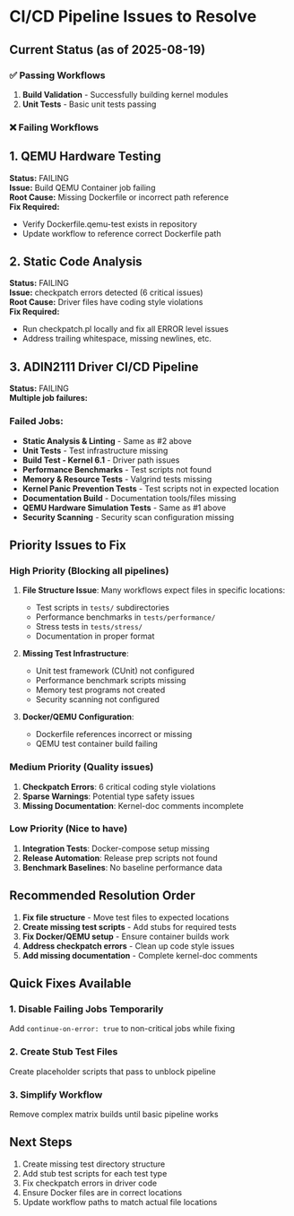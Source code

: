 # CI/CD Pipeline Issues to Resolve

## Current Status (as of 2025-08-19)

### ✅ Passing Workflows
1. **Build Validation** - Successfully building kernel modules
2. **Unit Tests** - Basic unit tests passing

### ❌ Failing Workflows

## 1. QEMU Hardware Testing
**Status:** FAILING  
**Issue:** Build QEMU Container job failing  
**Root Cause:** Missing Dockerfile or incorrect path reference  
**Fix Required:** 
- Verify Dockerfile.qemu-test exists in repository
- Update workflow to reference correct Dockerfile path

## 2. Static Code Analysis  
**Status:** FAILING  
**Issue:** checkpatch errors detected (6 critical issues)  
**Root Cause:** Driver files have coding style violations  
**Fix Required:**
- Run checkpatch.pl locally and fix all ERROR level issues
- Address trailing whitespace, missing newlines, etc.

## 3. ADIN2111 Driver CI/CD Pipeline
**Status:** FAILING  
**Multiple job failures:**

### Failed Jobs:
- **Static Analysis & Linting** - Same as #2 above
- **Unit Tests** - Test infrastructure missing
- **Build Test - Kernel 6.1** - Driver path issues
- **Performance Benchmarks** - Test scripts not found
- **Memory & Resource Tests** - Valgrind tests missing
- **Kernel Panic Prevention Tests** - Test scripts not in expected location
- **Documentation Build** - Documentation tools/files missing
- **QEMU Hardware Simulation Tests** - Same as #1 above  
- **Security Scanning** - Security scan configuration missing

## Priority Issues to Fix

### High Priority (Blocking all pipelines)
1. **File Structure Issue**: Many workflows expect files in specific locations:
   - Test scripts in `tests/` subdirectories
   - Performance benchmarks in `tests/performance/`
   - Stress tests in `tests/stress/`
   - Documentation in proper format

2. **Missing Test Infrastructure**:
   - Unit test framework (CUnit) not configured
   - Performance benchmark scripts missing
   - Memory test programs not created
   - Security scanning not configured

3. **Docker/QEMU Configuration**:
   - Dockerfile references incorrect or missing
   - QEMU test container build failing

### Medium Priority (Quality issues)
1. **Checkpatch Errors**: 6 critical coding style violations
2. **Sparse Warnings**: Potential type safety issues
3. **Missing Documentation**: Kernel-doc comments incomplete

### Low Priority (Nice to have)
1. **Integration Tests**: Docker-compose setup missing
2. **Release Automation**: Release prep scripts not found
3. **Benchmark Baselines**: No baseline performance data

## Recommended Resolution Order

1. **Fix file structure** - Move test files to expected locations
2. **Create missing test scripts** - Add stubs for required tests
3. **Fix Docker/QEMU setup** - Ensure container builds work
4. **Address checkpatch errors** - Clean up code style issues
5. **Add missing documentation** - Complete kernel-doc comments

## Quick Fixes Available

### 1. Disable Failing Jobs Temporarily
Add `continue-on-error: true` to non-critical jobs while fixing

### 2. Create Stub Test Files
Create placeholder scripts that pass to unblock pipeline

### 3. Simplify Workflow
Remove complex matrix builds until basic pipeline works

## Next Steps

1. Create missing test directory structure
2. Add stub test scripts for each test type
3. Fix checkpatch errors in driver code
4. Ensure Docker files are in correct locations
5. Update workflow paths to match actual file locations